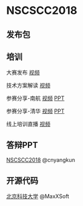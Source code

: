 # NSCSCC2018

## 发布包

## 培训


大赛发布 [视频](https://www.bilibili.com/video/BV1sZ4y1u7Fc?p=10)

技术方案解读 [视频](https://www.bilibili.com/video/BV1sZ4y1u7Fc?p=11)

参赛分享-南航 [视频](https://www.bilibili.com/video/BV1sZ4y1u7Fc?p=12) [PPT](./PPT/第一届-指导老师经验分享-南航.pdf)

参赛分享-清华 [视频](https://www.bilibili.com/video/BV1sZ4y1u7Fc?p=13) [PPT](./PPT/第一届-参赛经验分享-清华.pdf)

线上培训直播 [视频](https://www.bilibili.com/video/BV1sZ4y1u7Fc?p=14) 

## 答辩PPT

[NSCSCC2018](https://github.com/cnyangkun/nscscc2018/tree/master/PPT) @cnyangkun


## 开源代码

[北京科技大学](https://github.com/MaxXSoft/Uranus)  @MaxXSoft
